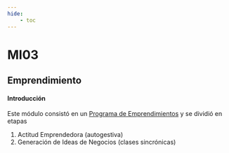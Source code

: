 ```yaml
---
hide:
    - toc
---
```


# MI03

## **Emprendimiento**

#### **Introducción**

Este módulo consistó en un [Programa de Emprendimientos](https://utec.edu.uy/es/innovacion/programa-de-emprendimientos/) y se dividió en etapas 
1. Actitud Emprendedora (autogestiva) 
2. Generación de Ideas de Negocios (clases sincrónicas)
